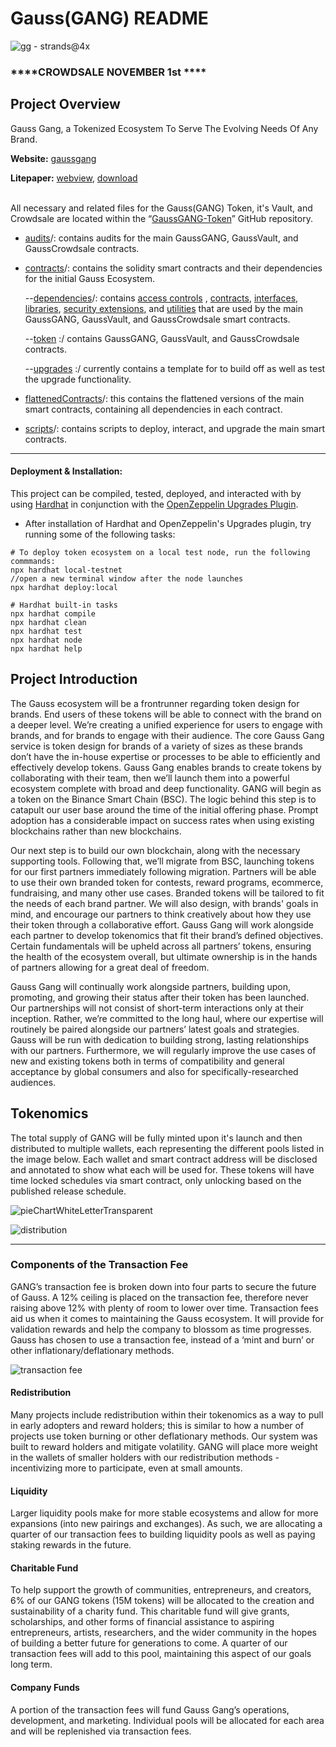 # Gauss(GANG) README
![gg - strands@4x](https://user-images.githubusercontent.com/85713806/138234841-06c4116b-0fa7-432d-9d24-f1fcdc65b30a.png)
### ****CROWDSALE NOVEMBER 1st ****

## Project Overview

Gauss Gang, a Tokenized Ecosystem To Serve The Evolving Needs Of Any Brand.

**Website:** [gaussgang](gaussgang.com)

**Litepaper:** [webview](https://gaussgang.com/documentation/), [download](https://cutt.ly/JEEFrRD)

<br />All necessary and related files for the Gauss(GANG) Token, it's Vault, and Crowdsale are located within the “[GaussGANG-Token](https://github.com/Gauss-Gang/GaussGANG-Token)” GitHub repository.

- [audits](https://github.com/Gauss-Gang/GaussGANG-Token/tree/devMain/audits "audits")/:  contains audits for the main GaussGANG, GaussVault, and GaussCrowdsale contracts.

- [contracts](https://github.com/Gauss-Gang/GaussGANG-Token/tree/devMain/contracts "contracts")/: contains the solidity smart contracts and their dependencies for the initial Gauss Ecosystem.

     --[dependencies](https://github.com/Gauss-Gang/GaussGANG-Token/tree/devMain/contracts/dependencies "dependencies")/: contains [access controls](https://github.com/Gauss-Gang/GaussGANG-Token/tree/main/contracts/dependencies/access "access") , [contracts](https://github.com/Gauss-Gang/GaussGANG-Token/tree/main/contracts/dependencies/contracts "contracts"), [interfaces](https://github.com/Gauss-Gang/GaussGANG-Token/tree/main/contracts/dependencies/interfaces "interfaces"), [libraries](https://github.com/Gauss-Gang/GaussGANG-Token/tree/main/contracts/dependencies/libraries "libraries"), [security extensions](https://github.com/Gauss-Gang/GaussGANG-Token/tree/main/contracts/dependencies/security "security"), and [utilities](https://github.com/Gauss-Gang/GaussGANG-Token/tree/main/contracts/dependencies/utilities "utilities") that are used by the main GaussGANG, GaussVault, and GaussCrowdsale smart contracts.

     --[token](https://github.com/Gauss-Gang/GaussGANG-Token/tree/devMain/contracts/token "token") :/ contains GaussGANG, GaussVault, and GaussCrowdsale contracts.

     --[upgrades](https://github.com/Gauss-Gang/GaussGANG-Token/tree/devMain/contracts/upgrades "upgrades") :/ currently contains a template for to build off as well as test the upgrade functionality.

- [flattenedContracts](https://github.com/Gauss-Gang/GaussGANG-Token/tree/devMain/flattenedContracts "flattenedContracts")/:  this contains the flattened versions of the main smart contracts, containing all dependencies in each contract.

- [scripts](https://github.com/Gauss-Gang/GaussGANG-Token/tree/devMain/scripts "scripts")/: contains scripts to deploy, interact, and upgrade the main smart contracts.
---

#### Deployment & Installation:

This project can be compiled, tested, deployed, and interacted with by using [Hardhat](https://hardhat.org/getting-started/#overview) in conjunction with the [OpenZeppelin Upgrades Plugin](https://docs.openzeppelin.com/upgrades-plugins/1.x/hardhat-upgrades).
 - After installation of Hardhat and OpenZeppelin's Upgrades plugin, try running some of the following tasks:

```shell
# To deploy token ecosystem on a local test node, run the following commmands: 
npx hardhat local-testnet 
//open a new terminal window after the node launches
npx hardhat deploy:local 

# Hardhat built-in tasks
npx hardhat compile
npx hardhat clean
npx hardhat test
npx hardhat node
npx hardhat help
```

## Project Introduction

  The Gauss ecosystem will be a frontrunner regarding token design for brands. End users of these tokens will be able to connect with the brand on a deeper level. We’re creating a unified experience for users to engage with brands, and for brands to engage with their audience. The core Gauss Gang service is token design for brands of a variety of sizes as these brands don’t have the in-house expertise or processes to be able to efficiently and effectively develop tokens. Gauss Gang enables brands to create tokens by collaborating with their team, then we’ll launch them into a powerful ecosystem complete with broad and deep functionality. GANG will begin as a token on the Binance Smart Chain (BSC). The logic behind this step is to catapult our user base around the time of the initial offering phase. Prompt adoption has a considerable impact on success rates when using existing blockchains rather than new blockchains.

  Our next step is to build our own blockchain, along with the necessary supporting tools. Following that, we’ll migrate from BSC, launching tokens for our first partners immediately following migration. Partners will be able to use their own branded token for contests, reward programs, ecommerce, fundraising, and many other use cases. Branded tokens will be tailored to fit the needs of each brand partner. We will also design, with brands' goals in mind, and encourage our partners to think creatively about how they use their token through a collaborative effort. Gauss Gang will work alongside each partner to
develop tokenomics that fit their brand’s defined objectives. Certain fundamentals will be upheld across all partners’ tokens,
ensuring the health of the ecosystem overall, but ultimate ownership is in the hands of partners allowing for a great deal of freedom.

  Gauss Gang will continually work alongside partners, building upon, promoting, and growing their status after their token has been launched. Our partnerships will not consist of short-term interactions only at their inception. Rather, we’re committed to the long haul, where our expertise will routinely be paired alongside our partners’ latest goals and strategies. Gauss will be run with dedication to building strong, lasting relationships with our partners. Furthermore, we will regularly improve the use cases of new and existing tokens both in terms of compatibility and general acceptance by global consumers and also for specifically-researched audiences.

## Tokenomics

The total supply of GANG will be fully minted upon it's launch and then distributed to multiple wallets, each representing the different pools listed in the image below. Each wallet and smart contract address will be disclosed and annotated to show what each will be used for. These tokens will have time locked schedules via smart contract, only unlocking based on the published release schedule.


![pieChartWhiteLetterTransparent](https://user-images.githubusercontent.com/85713806/138248092-d899d37a-fcdb-4d08-ad23-0f1ccd9fb9c0.png)

![distribution](https://user-images.githubusercontent.com/85713806/138243992-d82e912f-54cb-44fa-983a-022c4d4bce0e.PNG)

---

### Components of the Transaction Fee

GANG’s transaction fee is broken down into four parts to secure the future of Gauss. A 12% ceiling is placed on the transaction fee,  therefore never raising above 12% with plenty of room to lower over time. Transaction fees aid us when it comes to maintaining the Gauss ecosystem. It will provide for validation rewards and help the company to blossom as time progresses. Gauss has chosen to use a transaction fee, instead of a ‘mint and burn’ or other inflationary/deflationary methods.

![transaction fee](https://user-images.githubusercontent.com/85713806/138243848-23b8b0a3-ee3a-418a-844c-903d7bf56266.PNG)

#### Redistribution
Many projects include redistribution within their tokenomics as a way to pull in
early adopters and reward holders; this is similar to how a number of projects use token burning or other
deflationary methods. Our system was built to reward holders and mitigate
volatility. GANG will place more weight in the wallets of smaller holders with our
redistribution methods - incentivizing more to participate, even at small amounts.

#### Liquidity
Larger liquidity pools make for more stable ecosystems and allow for more expansions
(into new pairings and exchanges). As such, we are allocating a quarter of our
transaction fees to building liquidity pools as well as paying staking rewards in
the future.

#### Charitable Fund
To help support the growth of communities, entrepreneurs, and creators, 6% of our
GANG tokens (15M tokens) will be allocated to the creation and sustainability of
a charity fund. This charitable fund will give grants, scholarships, and other forms
of financial assistance to aspiring entrepreneurs, artists, researchers, and the wider
community in the hopes of building a better future for generations to come. A quarter
of our transaction fees will add to this pool, maintaining this aspect of our goals
long term.

#### Company Funds
A portion of the transaction fees will fund Gauss Gang’s operations, development, and
marketing. Individual pools will be allocated for each area and will be replenished via
transaction fees.
